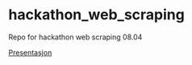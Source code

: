 # hackathon_web_scraping
Repo for hackathon web scraping 08.04


[Presentasjon](https://docs.google.com/presentation/d/1VB97p8uWxYBiNofbHWoso8A5VoL4i0CKg8zr_eUGHic/edit?ts=60463638#slide=id.gc6369a056d_0_10)
